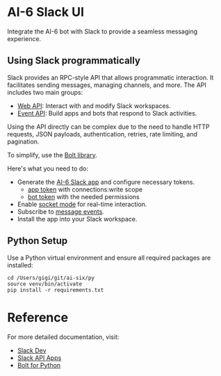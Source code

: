 # AI-6 Slack UI

Integrate the AI-6 bot with Slack to provide a seamless messaging experience.

## Using Slack programmatically

Slack provides an RPC-style API that allows programmatic interaction. It facilitates sending messages, managing channels, and more. The API includes two main groups:

- [Web API](https://docs.slack.dev/apis/web-api/): Interact with and modify Slack workspaces.
- [Event API](https://docs.slack.dev/apis/events-api/): Build apps and bots that respond to Slack activities.

Using the API directly can be complex due to the need to handle HTTP requests, JSON payloads, authentication, retries, rate limiting, and pagination.

To simplify, use the [Bolt library](https://tools.slack.dev/bolt-python/).

Here's what you need to do:

- Generate the [AI-6 Slack app](https://api.slack.com/apps) and configure necessary tokens.
  - [app token](https://api.slack.com/apps/A08J2K4SF44/general) with connections:write scope
  - [bot token](https://api.slack.com/apps/A08J2K4SF44/oauth?) with the needed permissions
- Enable [socket mode](https://app.slack.com/app-settings/T08GRUKRA5Q/A08J2K4SF44/socket-mode) for real-time interaction.
- Subscribe to [message events](https://api.slack.com/apps/event-subscriptions).
- Install the app into your Slack workspace.

## Python Setup

Use a Python virtual environment and ensure all required packages are installed:

```shell
cd /Users/gigi/git/ai-six/py
source venv/bin/activate
pip install -r requirements.txt
```

# Reference

For more detailed documentation, visit:
- [Slack Dev](https://docs.slack.dev/)
- [Slack API Apps](https://api.slack.com/apps)
- [Bolt for Python](https://tools.slack.dev/bolt-python/getting-started)
